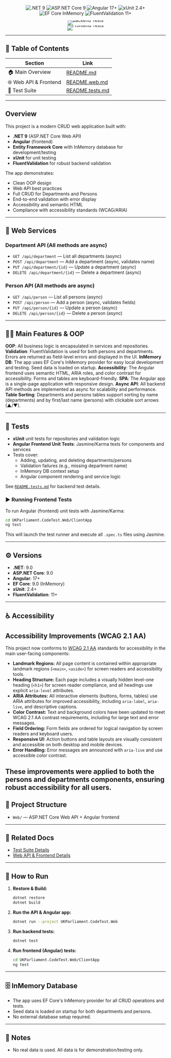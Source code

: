 
<p align="center">
  <img src="https://img.shields.io/badge/.NET-9.0-purple?logo=dotnet&logoColor=white" alt=".NET 9" />
  <img src="https://img.shields.io/badge/ASP.NET%20Core-9.0-blue?logo=dotnet&logoColor=white" alt="ASP.NET Core 9" />
  <img src="https://img.shields.io/badge/Angular-17+-red?logo=angular&logoColor=white" alt="Angular 17+" />
  <!-- xUnit badge below is static. For live test status, see the Backend Tests badge above. -->
  <img src="https://img.shields.io/badge/xUnit-2.4+-orange?logo=xunit&logoColor=white" alt="xUnit 2.4+" />
  <img src="https://img.shields.io/badge/EF%20Core-InMemory-green?logo=database&logoColor=white" alt="EF Core InMemory" />
  <img src="https://img.shields.io/badge/FluentValidation-11+-blueviolet" alt="FluentValidation 11+" />
</p>

<p align="center" style="line-height: 0; margin: 0; padding: 0;">  <a href="https://github.com/dotnetappdev/pdscs/actions/workflows/backend-tests.yml"      style="all: unset; display: inline-block;"><img src="https://github.com/dotnetappdev/pdscs/actions/workflows/backend-tests.yml/badge.svg"          alt="Backend Tests" style="vertical-align: middle;" />  </a></p>
<p align="center" style="line-height: 0; margin: 0; padding: 0;">  <a href="https://github.com/dotnetappdev/pdscs/actions/workflows/frontend-tests.yml"     style="all: unset; display: inline-block;"><img src="https://github.com/dotnetappdev/pdscs/actions/workflows/frontend-tests.yml/badge.svg"          alt="Frontend Tests" style="vertical-align: middle;" />  </a></p>


 

---

## 📑 Table of Contents
| Section | Link |
|---------|------|
| 🏠 Main Overview | [README.md](./README.md) |
| 🌐 Web API & Frontend | [README.web.md](./README.web.md) |
| 🧪 Test Suite | [README.tests.md](./README.tests.md) |

---

## Overview

This project is a modern CRUD web application built with:
- **.NET 9** (ASP.NET Core Web API)
- **Angular** (frontend)
- **Entity Framework Core** with InMemory database for development/testing
- **xUnit** for unit testing
- **FluentValidation** for robust backend validation

The app demonstrates:
- Clean OOP design
- Web API best practices
- Full CRUD for Departments and Persons
- End-to-end validation with error display
- Accessibility and semantic HTML
- Compliance with accessibility standards (WCAG/ARIA)

---

## 🚀 Web Services

### Department API (All methods are async)
- `GET /api/department` — List all departments (async)
- `POST /api/department` — Add a department (async, validates name)
- `PUT /api/department/{id}` — Update a department (async)
- `DELETE /api/department/{id}` — Delete a department (async)

### Person API (All methods are async)
- `GET /api/person` — List all persons (async)
- `POST /api/person` — Add a person (async, validates fields)
- `PUT /api/person/{id}` — Update a person (async)
- `DELETE /api/person/{id}` — Delete a person (async)

---

## 🧑‍💻 Main Features & OOP
**OOP**: All business logic is encapsulated in services and repositories.
**Validation**: FluentValidation is used for both persons and departments. Errors are returned as field-level errors and displayed in the UI.
**InMemory DB**: The app uses EF Core's InMemory provider for easy local development and testing. Seed data is loaded on startup.
**Accessibility**: The Angular frontend uses semantic HTML, ARIA roles, and color contrast for accessibility. Forms and tables are keyboard-friendly.
**SPA**: The Angular app is a single-page application with responsive design.
**Async API**: All backend API methods are implemented as async for scalability and performance.
**Table Sorting**: Departments and persons tables support sorting by name (departments) and by first/last name (persons) with clickable sort arrows (▲/▼).

---

## 🧪 Tests
- **xUnit** unit tests for repositories and validation logic
- **Angular Frontend Unit Tests**: Jasmine/Karma tests for components and services
- Tests cover:
  - Adding, updating, and deleting departments/persons
  - Validation failures (e.g., missing department name)
  - InMemory DB context setup
  - Angular component rendering and service logic

See [`README.tests.md`](./README.tests.md) for backend test details.

### ▶️ Running Frontend Tests
To run Angular (frontend) unit tests with Jasmine/Karma:
```sh
cd UKParliament.CodeTest.Web/ClientApp
ng test
```
This will launch the test runner and execute all `.spec.ts` files using Jasmine.

---

## ⚙️ Versions
- **.NET**: 9.0
- **ASP.NET Core**: 9.0
- **Angular**: 17+
- **EF Core**: 9.0 (InMemory)
- **xUnit**: 2.4+
- **FluentValidation**: 11+

---

## ♿ Accessibility

## Accessibility Improvements (WCAG 2.1 AA)

This project now conforms to [WCAG 2.1 AA](https://www.w3.org/WAI/WCAG21/quickref/) standards for accessibility in the main user-facing components:

- **Landmark Regions:** All page content is contained within appropriate landmark regions (`<main>`, `<aside>`) for screen readers and accessibility tools.
- **Heading Structure:** Each page includes a visually hidden level-one heading (`<h1>`) for screen reader compliance, and all headings use explicit `aria-level` attributes.
- **ARIA Attributes:** All interactive elements (buttons, forms, tables) use ARIA attributes for improved accessibility, including `aria-label`, `aria-live`, and descriptive captions.
- **Color Contrast:** Text and background colors have been updated to meet WCAG 2.1 AA contrast requirements, including for large text and error messages.
- **Field Ordering:** Form fields are ordered for logical navigation by screen readers and keyboard users.
- **Responsive UI:** Action buttons and table layouts are visually consistent and accessible on both desktop and mobile devices.
- **Error Handling:** Error messages are announced with `aria-live` and use accessible color contrast.

These improvements were applied to both the persons and departments components, ensuring robust accessibility for all users.
---
## 📂 Project Structure
- `Web/` — ASP.NET Core Web API + Angular frontend
---

## 🔗 Related Docs
- [Test Suite Details](./README.tests.md)
- [Web API & Frontend Details](./README.web.md)

---

## 📝 How to Run
1. **Restore & Build:**
   ```sh
   dotnet restore
   dotnet build
   ```
2. **Run the API & Angular app:**
   ```sh
   dotnet run --project UKParliament.CodeTest.Web
   ```
3. **Run backend tests:**
   ```sh
   dotnet test
   ```
4. **Run frontend (Angular) tests:**
   ```sh
   cd UKParliament.CodeTest.Web/ClientApp
   ng test
   ```

---

## 🗄️ InMemory Database
- The app uses EF Core's InMemory provider for all CRUD operations and tests.
- Seed data is loaded on startup for both departments and persons.
- No external database setup required.

---

## 📢 Notes
- No real data is used. All data is for demonstration/testing only.



